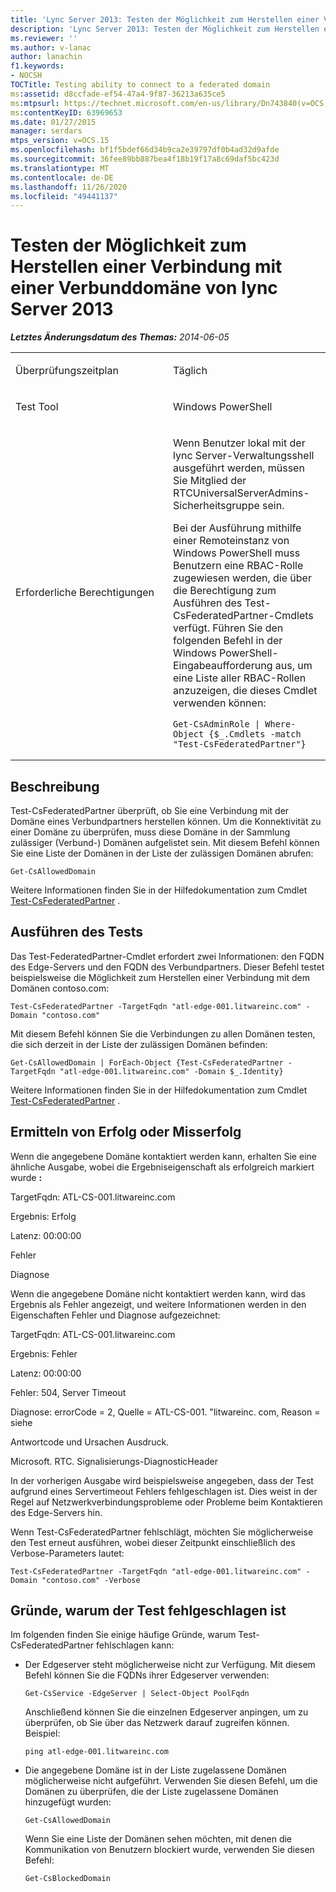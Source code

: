 ```yaml
---
title: 'Lync Server 2013: Testen der Möglichkeit zum Herstellen einer Verbindung mit einer Verbunddomäne'
description: 'Lync Server 2013: Testen der Möglichkeit zum Herstellen einer Verbindung mit einer Föderationsdomäne'
ms.reviewer: ''
ms.author: v-lanac
author: lanachin
f1.keywords:
- NOCSH
TOCTitle: Testing ability to connect to a federated domain
ms:assetid: d8ccfade-ef54-47a4-9f87-36213a635ce5
ms:mtpsurl: https://technet.microsoft.com/en-us/library/Dn743840(v=OCS.15)
ms:contentKeyID: 63969653
ms.date: 01/27/2015
manager: serdars
mtps_version: v=OCS.15
ms.openlocfilehash: bf1f5bdef66d34b9ca2e39797df0b4ad32d9afde
ms.sourcegitcommit: 36fee89bb887bea4f18b19f17a8c69daf5bc423d
ms.translationtype: MT
ms.contentlocale: de-DE
ms.lasthandoff: 11/26/2020
ms.locfileid: "49441137"
---
```

# <a name="testing-ability-to-connect-to-a-federated-domain-from-lync-server-2013"></a>Testen der Möglichkeit zum Herstellen einer Verbindung mit einer Verbunddomäne von lync Server 2013

<div data-xmlns="http://www.w3.org/1999/xhtml">

<div class="topic" data-xmlns="http://www.w3.org/1999/xhtml" data-msxsl="urn:schemas-microsoft-com:xslt" data-cs="https://msdn.microsoft.com/">

<div data-asp="https://msdn2.microsoft.com/asp">



</div>

<div id="mainSection">

<div id="mainBody">

<span> </span>

_**Letztes Änderungsdatum des Themas:** 2014-06-05_


<table>
<colgroup>
<col style="width: 50%" />
<col style="width: 50%" />
</colgroup>
<tbody>
<tr class="odd">
<td><p>Überprüfungszeitplan</p></td>
<td><p>Täglich</p></td>
</tr>
<tr class="even">
<td><p>Test Tool</p></td>
<td><p>Windows PowerShell</p></td>
</tr>
<tr class="odd">
<td><p>Erforderliche Berechtigungen</p></td>
<td><p>Wenn Benutzer lokal mit der lync Server-Verwaltungsshell ausgeführt werden, müssen Sie Mitglied der RTCUniversalServerAdmins-Sicherheitsgruppe sein.</p>
<p>Bei der Ausführung mithilfe einer Remoteinstanz von Windows PowerShell muss Benutzern eine RBAC-Rolle zugewiesen werden, die über die Berechtigung zum Ausführen des Test-CsFederatedPartner-Cmdlets verfügt. Führen Sie den folgenden Befehl in der Windows PowerShell-Eingabeaufforderung aus, um eine Liste aller RBAC-Rollen anzuzeigen, die dieses Cmdlet verwenden können:</p>
<pre><code>Get-CsAdminRole | Where-Object {$_.Cmdlets -match &quot;Test-CsFederatedPartner&quot;}</code></pre></td>
</tr>
</tbody>
</table>


<div>

## <a name="description"></a>Beschreibung

Test-CsFederatedPartner überprüft, ob Sie eine Verbindung mit der Domäne eines Verbundpartners herstellen können. Um die Konnektivität zu einer Domäne zu überprüfen, muss diese Domäne in der Sammlung zulässiger (Verbund-) Domänen aufgelistet sein. Mit diesem Befehl können Sie eine Liste der Domänen in der Liste der zulässigen Domänen abrufen:

    Get-CsAllowedDomain

Weitere Informationen finden Sie in der Hilfedokumentation zum Cmdlet [Test-CsFederatedPartner](https://docs.microsoft.com/powershell/module/skype/Test-CsFederatedPartner) .

</div>

<div>

## <a name="running-the-test"></a>Ausführen des Tests

Das Test-FederatedPartner-Cmdlet erfordert zwei Informationen: den FQDN des Edge-Servers und den FQDN des Verbundpartners. Dieser Befehl testet beispielsweise die Möglichkeit zum Herstellen einer Verbindung mit dem Domänen contoso.com:

    Test-CsFederatedPartner -TargetFqdn "atl-edge-001.litwareinc.com" -Domain "contoso.com"

Mit diesem Befehl können Sie die Verbindungen zu allen Domänen testen, die sich derzeit in der Liste der zulässigen Domänen befinden:

    Get-CsAllowedDomain | ForEach-Object {Test-CsFederatedPartner -TargetFqdn "atl-edge-001.litwareinc.com" -Domain $_.Identity}

Weitere Informationen finden Sie in der Hilfedokumentation zum Cmdlet [Test-CsFederatedPartner](https://docs.microsoft.com/powershell/module/skype/Test-CsFederatedPartner) .

</div>

<div>

## <a name="determining-success-or-failure"></a>Ermitteln von Erfolg oder Misserfolg

Wenn die angegebene Domäne kontaktiert werden kann, erhalten Sie eine ähnliche Ausgabe, wobei die Ergebniseigenschaft als erfolgreich markiert wurde **:**

TargetFqdn: ATL-CS-001.litwareinc.com

Ergebnis: Erfolg

Latenz: 00:00:00

Fehler

Diagnose

Wenn die angegebene Domäne nicht kontaktiert werden kann, wird das Ergebnis als Fehler angezeigt, und weitere Informationen werden in den Eigenschaften Fehler und Diagnose aufgezeichnet:

TargetFqdn: ATL-CS-001.litwareinc.com

Ergebnis: Fehler

Latenz: 00:00:00

Fehler: 504, Server Timeout

Diagnose: errorCode = 2, Quelle = ATL-CS-001. "litwareinc. com, Reason = siehe

Antwortcode und Ursachen Ausdruck.

Microsoft. RTC. Signalisierungs-DiagnosticHeader

In der vorherigen Ausgabe wird beispielsweise angegeben, dass der Test aufgrund eines Servertimeout Fehlers fehlgeschlagen ist. Dies weist in der Regel auf Netzwerkverbindungsprobleme oder Probleme beim Kontaktieren des Edge-Servers hin.

Wenn Test-CsFederatedPartner fehlschlägt, möchten Sie möglicherweise den Test erneut ausführen, wobei dieser Zeitpunkt einschließlich des Verbose-Parameters lautet:

    Test-CsFederatedPartner -TargetFqdn "atl-edge-001.litwareinc.com" -Domain "contoso.com" -Verbose

</div>

<div>

## <a name="reasons-why-the-test-might-have-failed"></a>Gründe, warum der Test fehlgeschlagen ist

Im folgenden finden Sie einige häufige Gründe, warum Test-CsFederatedPartner fehlschlagen kann:

  - Der Edgeserver steht möglicherweise nicht zur Verfügung. Mit diesem Befehl können Sie die FQDNs ihrer Edgeserver verwenden:
    
        Get-CsService -EdgeServer | Select-Object PoolFqdn
    
    Anschließend können Sie die einzelnen Edgeserver anpingen, um zu überprüfen, ob Sie über das Netzwerk darauf zugreifen können. Beispiel:
    
        ping atl-edge-001.litwareinc.com

  - Die angegebene Domäne ist in der Liste zugelassene Domänen möglicherweise nicht aufgeführt. Verwenden Sie diesen Befehl, um die Domänen zu überprüfen, die der Liste zugelassene Domänen hinzugefügt wurden:
    
        Get-CsAllowedDomain
    
    Wenn Sie eine Liste der Domänen sehen möchten, mit denen die Kommunikation von Benutzern blockiert wurde, verwenden Sie diesen Befehl:
    
        Get-CsBlockedDomain

</div>

</div>

<span> </span>

</div>

</div>

</div>

